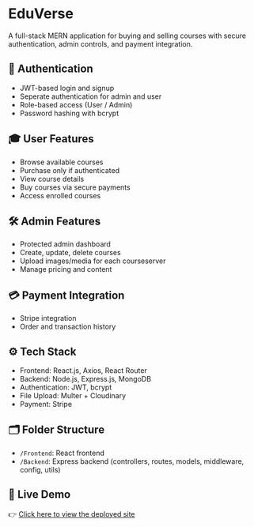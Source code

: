 # EduVerse

A full-stack MERN application for buying and selling courses with secure authentication, admin controls, and payment integration.

## 🔐 Authentication
- JWT-based login and signup
- Seperate authentication for admin and user
- Role-based access (User / Admin)
- Password hashing with bcrypt

## 🎓 User Features
- Browse available courses
- Purchase only if authenticated
- View course details
- Buy courses via secure payments
- Access enrolled courses

## 🛠️ Admin Features
- Protected admin dashboard
- Create, update, delete courses
- Upload images/media for each courseserver
- Manage pricing and content

## 💳 Payment Integration
- Stripe integration
- Order and transaction history

## ⚙️ Tech Stack
- Frontend: React.js, Axios, React Router
- Backend: Node.js, Express.js, MongoDB
- Authentication: JWT, bcrypt
- File Upload: Multer + Cloudinary
- Payment: Stripe 

## 🗂️ Folder Structure
- `/Frontend`: React frontend
- `/Backend`: Express backend (controllers, routes, models, middleware, config, utils)

## 🔗 Live Demo

👉 [Click here to view the deployed site](https://edu-verse-vert.vercel.app/)
